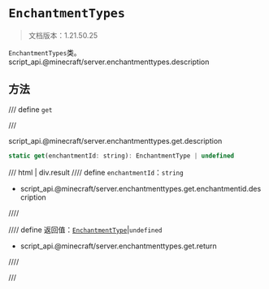 # `EnchantmentTypes`

> 文档版本：1.21.50.25

`EnchantmentTypes`类。script_api.@minecraft/server.enchantmenttypes.description

## 方法

/// define
`get`


///

script_api.@minecraft/server.enchantmenttypes.get.description

```js
static get(enchantmentId: string): EnchantmentType | undefined
```

/// html | div.result
//// define
`enchantmentId`：`string`

- script_api.@minecraft/server.enchantmenttypes.get.enchantmentid.description


////

//// define
返回值：[`EnchantmentType`](./enchantmenttype.md)|`undefined`

- script_api.@minecraft/server.enchantmenttypes.get.return


////

///

